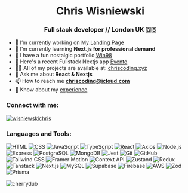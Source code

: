 <h1 align="center">Chris Wisniewski</h1>
<h3 align="center">Full stack developer // London UK 🇬🇧</h3>

- 🔭 I’m currently working on [My Landing Page](https://chriscoding.xyz)
- 🌱 I’m currently learning **Next.js for professional demand**
- 💾 I have a fun nostalgic portfolio [Win98](https://98.chriscoding.xyz/)
- 🤝 Here's a recent Fullstack Nextjs app [Evento](https://evento.chriscoding.xyz/)
- 👨‍💻 All of my projects are available at: [chriscoding.xyz](https://chriscoding.xyz/)
- 💬 Ask me about **React & Nextjs**
- 📫 How to reach me **chriscoding@icloud.com**
- 📄 Know about my [experience](https://chriscoding.xyz/#experience)

<h3 align="left">Connect with me:</h3>
<p align="left">
  <a href="https://linkedin.com/in/wisniewskichris" target="blank">
    <img src="https://img.shields.io/badge/LinkedIn-wisniewskichris-blue?style=for-the-badge&logo=linkedin" alt="wisniewskichris" />
  </a>
</p>

<h3 align="left">Languages and Tools:</h3>
<p align="left">
  <img src="https://img.shields.io/badge/-HTML-E34F26?style=for-the-badge&logo=html5&logoColor=white" alt="HTML" />
  <img src="https://img.shields.io/badge/-CSS-2B74B8?style=for-the-badge&logo=css3&logoColor=white" alt="CSS" />
  <img src="https://img.shields.io/badge/-JavaScript-F7DF1E?style=for-the-badge&logo=javascript&logoColor=white" alt="JavaScript" />
  <img src="https://img.shields.io/badge/-TypeScript-3178C6?style=for-the-badge&logo=typescript&logoColor=white" alt="TypeScript" />
  <img src="https://img.shields.io/badge/-React-61DAFB?style=for-the-badge&logo=react&logoColor=white" alt="React" />
  <img src="https://img.shields.io/badge/-Axios-007396?style=for-the-badge&logo=axios&logoColor=white" alt="Axios" />
  <img src="https://img.shields.io/badge/-Node-339933?style=for-the-badge&logo=node.js&logoColor=white" alt="Node.js" />
  <img src="https://img.shields.io/badge/-Express-000000?style=for-the-badge&logo=express&logoColor=white" alt="Express" />
  <img src="https://img.shields.io/badge/-PSQL-336791?style=for-the-badge&logo=postgresql&logoColor=white" alt="PostgreSQL" />
  <img src="https://img.shields.io/badge/-MongoDB-47A248?style=for-the-badge&logo=mongodb&logoColor=white" alt="MongoDB" />
  <img src="https://img.shields.io/badge/-Jest-C21325?style=for-the-badge&logo=jest&logoColor=white" alt="Jest" />
  <img src="https://img.shields.io/badge/-Git-F05032?style=for-the-badge&logo=git&logoColor=white" alt="Git" />
  <img src="https://img.shields.io/badge/-GitHub-181717?style=for-the-badge&logo=github&logoColor=white" alt="GitHub" />
  <img src="https://img.shields.io/badge/-Tailwind-38B2AC?style=for-the-badge&logo=tailwind-css&logoColor=white" alt="Tailwind CSS" />
  <img src="https://img.shields.io/badge/-Framer-0055FF?style=for-the-badge&logo=framer&logoColor=white" alt="Framer Motion" />
  <img src="https://img.shields.io/badge/-Context-61DAFB?style=for-the-badge&logo=react&logoColor=white" alt="Context API" />
  <img src="https://img.shields.io/badge/-Zustand-FFB14B?style=for-the-badge&logo=zustand&logoColor=white" alt="Zustand" />
  <img src="https://img.shields.io/badge/-Redux-764ABC?style=for-the-badge&logo=redux&logoColor=white" alt="Redux" />
  <img src="https://img.shields.io/badge/-Tanstack-FF4154?style=for-the-badge&logo=react%20query&logoColor=white" alt="Tanstack" />
  <img src="https://img.shields.io/badge/-Next.js-000000?style=for-the-badge&logo=next.js&logoColor=white" alt="Next.js" />
  <img src="https://img.shields.io/badge/-MySQL-4479A1?style=for-the-badge&logo=mysql&logoColor=white" alt="MySQL" />
  <img src="https://img.shields.io/badge/-Supabase-008060?style=for-the-badge&logo=supabase&logoColor=white" alt="Supabase" />
  <img src="https://img.shields.io/badge/-Firebase-FFCA28?style=for-the-badge&logo=firebase&logoColor=white" alt="Firebase" />
  <img src="https://img.shields.io/badge/-AWS-232F3E?style=for-the-badge&logo=amazon-aws&logoColor=white" alt="AWS" />
  <img src="https://img.shields.io/badge/-Zod-0A81AB?style=for-the-badge&logo=zod&logoColor=white" alt="Zod" />
  <img src="https://img.shields.io/badge/-Prisma-2D3748?style=for-the-badge&logo=prisma&logoColor=white" alt="Prisma" />
</p>

<p align="left"> <img src="https://komarev.com/ghpvc/?username=cherrydub&label=Profile%20views&color=0e75b6&style=flat" alt="cherrydub" /> </p>
